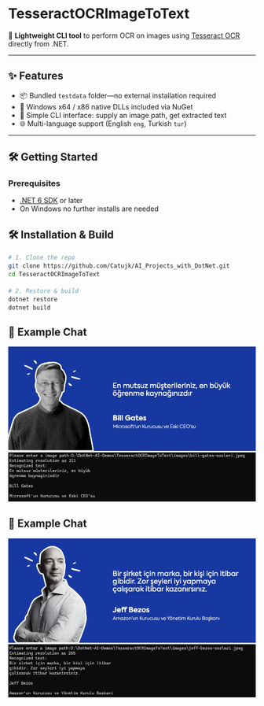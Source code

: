 # TesseractOCRImageToText

🚀 **Lightweight CLI tool** to perform OCR on images using [Tesseract OCR](https://github.com/tesseract-ocr/tesseract) directly from .NET.

---

## ✨ Features

- 📦 Bundled `testdata` folder—no external installation required  
- 🔄 Windows x64 / x86 native DLLs included via NuGet  
- 🎯 Simple CLI interface: supply an image path, get extracted text  
- 🌐 Multi-language support (English `eng`, Turkish `tur`)  

---

## 🛠️ Getting Started

### Prerequisites

- [.NET 6 SDK](https://dotnet.microsoft.com/download) or later  
- On Windows no further installs are needed  

## 🛠️ Installation & Build


```bash
# 1. Clone the repo
git clone https://github.com/Catujk/AI_Projects_with_DotNet.git
cd TesseractOCRImageToText

# 2. Restore & build
dotnet restore
dotnet build
```
## 💬 Example Chat
![Image](../TesseractOCRImageToText/images/bill-gates-sozleri.jpeg)
![Output](../screenshots/TesseractOCRImageToText/example1.png)
## 💬 Example Chat
![Image](../TesseractOCRImageToText/images/jeff-bezos-sozleri.jpeg)
![Output](../screenshots/TesseractOCRImageToText/example2.png)
